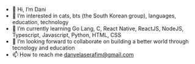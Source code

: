 - 👋 Hi, I’m Dani
- 👀 I’m interested in cats, bts (the South Korean group), languages, education, technology 
- 🌱 I’m currently learning Go Lang, C, React Native, ReactJS, NodeJS, Typescript, Javascript, Python, HTML, CSS  
- 💞️ I’m looking forward to collaborate on building a better world through tecnology and education
- 📫 How to reach me danyelaserafim@gmail.com

<!---
daniserafs/daniserafs is a ✨ special ✨ repository because its `README.md` (this file) appears on your GitHub profile.
You can click the Preview link to take a look at your changes.
--->
